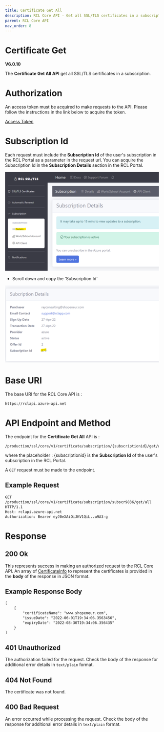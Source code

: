 ```yaml
---
title: Certificate Get All
description: RCL Core API - Get all SSL/TLS certificates in a subscription
parent: RCL Core API
nav_order: 8
---
```


# Certificate Get
**V6.0.10**

The **Certificate Get All API** get all SSL/TLS certificates in a subscription.

# Authorization

An access token must be acquired to make requests to the API. Please follow the instructions in the link below to acquire the token.

[Access Token](./authorization.md)

# Subscription Id

Each request must include the **Subscription Id** of the user's subscription in the RCL Portal as a parameter in the request url. You can acquire the Subscription Id in the **Subscription Details** section in the RCL Portal.

![image](../images/autorenew_configure/add_subscriptionid.png)

- Scroll down and copy the 'Subscription Id' 

![image](../images/autorenew_configure/add_subscriptionid2.png)

# Base URI

The base URI for the RCL Core API is :
```
https://rclapi.azure-api.net
```

# API Endpoint and Method

The endpoint for the **Certificate Get All** API is :

```
/production/ssl/core/v1/certificate/subscription/{subscriptionid}/get/all
```

where the placeholder : {subscriptionid} is the **Subscription Id** of the user's subscription in the RCL Portal.

A ``GET`` request must be made to the endpoint.

## Example Request

```
GET /production/ssl/core/v1/certificate/subscription/subscr9836/get/all HTTP/1.1
Host: rclapi.azure-api.net
Authorization: Bearer eyJ0eXAiOiJKV1QiL..u9A3-g
```

# Response

## 200 Ok

This represents success in making an authorized request to the RCL Core API. An array of [CertificateInfo](./models.md#certificateinfo) to represent the certificates is provided in the **body** of the response in JSON format.

## Example Response Body

```
[
    {
        "certificateName": "www.shopeneur.com",
        "issueDate": "2022-06-01T19:34:06.3563456",
        "expiryDate": "2022-08-30T19:34:06.356435"
    }
]
```

## 401 Unauthorized

The authorization failed for the request. Check the body of the response for additional error details in ``text/plain`` format.

## 404 Not Found

The certificate was not found.

## 400 Bad Request

An error occurred while processing the request. Check the body of the response for additional error details in ``text/plain`` format.